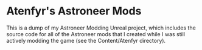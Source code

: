 # Atenfyr's Astroneer Mods
This is a dump of my Astroneer Modding Unreal project, which includes the source code for all of the Astroneer mods that I created while I was still actively modding the game (see the Content/Atenfyr directory).
